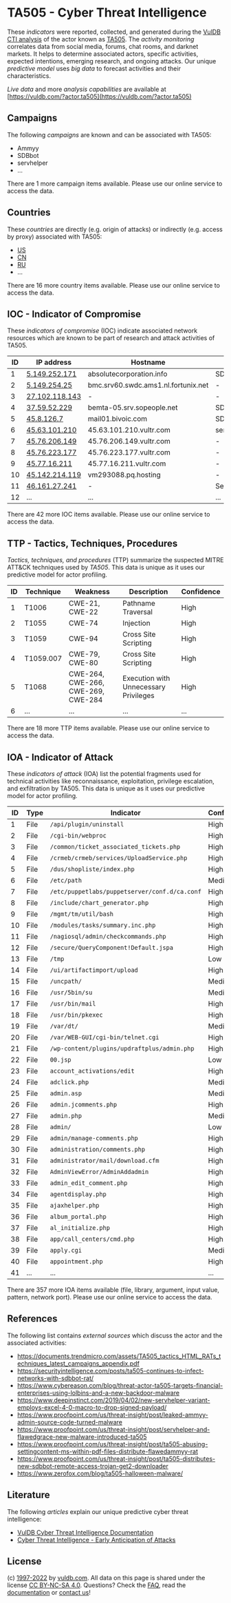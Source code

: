 # TA505 - Cyber Threat Intelligence

These _indicators_ were reported, collected, and generated during the [VulDB CTI analysis](https://vuldb.com/?kb.cti) of the actor known as [TA505](https://vuldb.com/?actor.ta505). The _activity monitoring_ correlates data from social media, forums, chat rooms, and darknet markets. It helps to determine associated actors, specific activities, expected intentions, emerging research, and ongoing attacks. Our unique _predictive model_ uses _big data_ to forecast activities and their characteristics.

_Live data_ and more _analysis capabilities_ are available at [https://vuldb.com/?actor.ta505](https://vuldb.com/?actor.ta505)

## Campaigns

The following _campaigns_ are known and can be associated with TA505:

* Ammyy
* SDBbot
* servhelper
* ...

There are 1 more campaign items available. Please use our online service to access the data.

## Countries

These _countries_ are directly (e.g. origin of attacks) or indirectly (e.g. access by proxy) associated with TA505:

* [US](https://vuldb.com/?country.us)
* [CN](https://vuldb.com/?country.cn)
* [RU](https://vuldb.com/?country.ru)
* ...

There are 16 more country items available. Please use our online service to access the data.

## IOC - Indicator of Compromise

These _indicators of compromise_ (IOC) indicate associated network resources which are known to be part of research and attack activities of TA505.

ID | IP address | Hostname | Campaign | Confidence
-- | ---------- | -------- | -------- | ----------
1 | [5.149.252.171](https://vuldb.com/?ip.5.149.252.171) | absolutecorporation.info | SDBbot | High
2 | [5.149.254.25](https://vuldb.com/?ip.5.149.254.25) | bmc.srv60.swdc.ams1.nl.fortunix.net | - | High
3 | [27.102.118.143](https://vuldb.com/?ip.27.102.118.143) | - | - | High
4 | [37.59.52.229](https://vuldb.com/?ip.37.59.52.229) | bemta-05.srv.sopeople.net | SDBbot | High
5 | [45.8.126.7](https://vuldb.com/?ip.45.8.126.7) | mail01.bivoic.com | SDBbot | High
6 | [45.63.101.210](https://vuldb.com/?ip.45.63.101.210) | 45.63.101.210.vultr.com | servhelper | Medium
7 | [45.76.206.149](https://vuldb.com/?ip.45.76.206.149) | 45.76.206.149.vultr.com | - | Medium
8 | [45.76.223.177](https://vuldb.com/?ip.45.76.223.177) | 45.76.223.177.vultr.com | - | Medium
9 | [45.77.16.211](https://vuldb.com/?ip.45.77.16.211) | 45.77.16.211.vultr.com | - | Medium
10 | [45.142.214.119](https://vuldb.com/?ip.45.142.214.119) | vm293088.pq.hosting | - | High
11 | [46.161.27.241](https://vuldb.com/?ip.46.161.27.241) | - | Servhelper/Flawedgrace | High
12 | ... | ... | ... | ...

There are 42 more IOC items available. Please use our online service to access the data.

## TTP - Tactics, Techniques, Procedures

_Tactics, techniques, and procedures_ (TTP) summarize the suspected MITRE ATT&CK techniques used by _TA505_. This data is unique as it uses our predictive model for actor profiling.

ID | Technique | Weakness | Description | Confidence
-- | --------- | -------- | ----------- | ----------
1 | T1006 | CWE-21, CWE-22 | Pathname Traversal | High
2 | T1055 | CWE-74 | Injection | High
3 | T1059 | CWE-94 | Cross Site Scripting | High
4 | T1059.007 | CWE-79, CWE-80 | Cross Site Scripting | High
5 | T1068 | CWE-264, CWE-266, CWE-269, CWE-284 | Execution with Unnecessary Privileges | High
6 | ... | ... | ... | ...

There are 18 more TTP items available. Please use our online service to access the data.

## IOA - Indicator of Attack

These _indicators of attack_ (IOA) list the potential fragments used for technical activities like reconnaissance, exploitation, privilege escalation, and exfiltration by TA505. This data is unique as it uses our predictive model for actor profiling.

ID | Type | Indicator | Confidence
-- | ---- | --------- | ----------
1 | File | `/api/plugin/uninstall` | High
2 | File | `/cgi-bin/webproc` | High
3 | File | `/common/ticket_associated_tickets.php` | High
4 | File | `/crmeb/crmeb/services/UploadService.php` | High
5 | File | `/dus/shopliste/index.php` | High
6 | File | `/etc/path` | Medium
7 | File | `/etc/puppetlabs/puppetserver/conf.d/ca.conf` | High
8 | File | `/include/chart_generator.php` | High
9 | File | `/mgmt/tm/util/bash` | High
10 | File | `/modules/tasks/summary.inc.php` | High
11 | File | `/nagiosql/admin/checkcommands.php` | High
12 | File | `/secure/QueryComponent!Default.jspa` | High
13 | File | `/tmp` | Low
14 | File | `/ui/artifactimport/upload` | High
15 | File | `/uncpath/` | Medium
16 | File | `/usr/5bin/su` | Medium
17 | File | `/usr/bin/mail` | High
18 | File | `/usr/bin/pkexec` | High
19 | File | `/var/dt/` | Medium
20 | File | `/var/WEB-GUI/cgi-bin/telnet.cgi` | High
21 | File | `/wp-content/plugins/updraftplus/admin.php` | High
22 | File | `00.jsp` | Low
23 | File | `account_activations/edit` | High
24 | File | `adclick.php` | Medium
25 | File | `admin.asp` | Medium
26 | File | `admin.jcomments.php` | High
27 | File | `admin.php` | Medium
28 | File | `admin/` | Low
29 | File | `admin/manage-comments.php` | High
30 | File | `administration/comments.php` | High
31 | File | `administrator/mail/download.cfm` | High
32 | File | `AdminViewError/AdminAddadmin` | High
33 | File | `admin_edit_comment.php` | High
34 | File | `agentdisplay.php` | High
35 | File | `ajaxhelper.php` | High
36 | File | `album_portal.php` | High
37 | File | `al_initialize.php` | High
38 | File | `app/call_centers/cmd.php` | High
39 | File | `apply.cgi` | Medium
40 | File | `appointment.php` | High
41 | ... | ... | ...

There are 357 more IOA items available (file, library, argument, input value, pattern, network port). Please use our online service to access the data.

## References

The following list contains _external sources_ which discuss the actor and the associated activities:

* https://documents.trendmicro.com/assets/TA505_tactics_HTML_RATs_techniques_latest_campaigns_appendix.pdf
* https://securityintelligence.com/posts/ta505-continues-to-infect-networks-with-sdbbot-rat/
* https://www.cybereason.com/blog/threat-actor-ta505-targets-financial-enterprises-using-lolbins-and-a-new-backdoor-malware
* https://www.deepinstinct.com/2019/04/02/new-servhelper-variant-employs-excel-4-0-macro-to-drop-signed-payload/
* https://www.proofpoint.com/us/threat-insight/post/leaked-ammyy-admin-source-code-turned-malware
* https://www.proofpoint.com/us/threat-insight/post/servhelper-and-flawedgrace-new-malware-introduced-ta505
* https://www.proofpoint.com/us/threat-insight/post/ta505-abusing-settingcontent-ms-within-pdf-files-distribute-flawedammyy-rat
* https://www.proofpoint.com/us/threat-insight/post/ta505-distributes-new-sdbbot-remote-access-trojan-get2-downloader
* https://www.zerofox.com/blog/ta505-halloween-malware/

## Literature

The following _articles_ explain our unique predictive cyber threat intelligence:

* [VulDB Cyber Threat Intelligence Documentation](https://vuldb.com/?kb.cti)
* [Cyber Threat Intelligence - Early Anticipation of Attacks](https://www.scip.ch/en/?labs.20201022)

## License

(c) [1997-2022](https://vuldb.com/?kb.changelog) by [vuldb.com](https://vuldb.com/?kb.about). All data on this page is shared under the license [CC BY-NC-SA 4.0](https://creativecommons.org/licenses/by-nc-sa/4.0/). Questions? Check the [FAQ](https://vuldb.com/?kb.faq), read the [documentation](https://vuldb.com/?kb) or [contact us](https://vuldb.com/?contact)!
